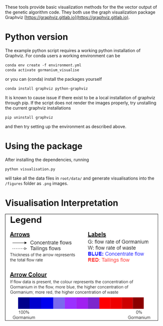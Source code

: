 These tools provide basic visualization methods for the the vector output of the genetic algorithm code. They both use the graph
visualization package Graphviz [https://graphviz.gitlab.io](https://graphviz.gitlab.io).

Python version
==============

The example python script requires a working python installation of Graphviz. For conda users a working environment can be 

```
conda env create -f environment.yml
conda activate gormanium_visualise
```

or you can (conda) install the packages yourself
```
conda install graphviz python-graphviz
```


It is known to cause issue if there exist to be a local installation of graphviz through pip. If the script does not render the images properly, try unstalling the current graphviz installations 
```
pip uninstall graphviz
```
and then try setting up the environment as described above.

Using the package
===========

After installing the dependencies, running
```
python visualisation.py
```
will take all the data files in `root/data/` and generate visualisations into the `/figures` folder as `.png` images.




Visualisation Interpretation
=====
![Legend](legend.png "Legend of the visualisation")
